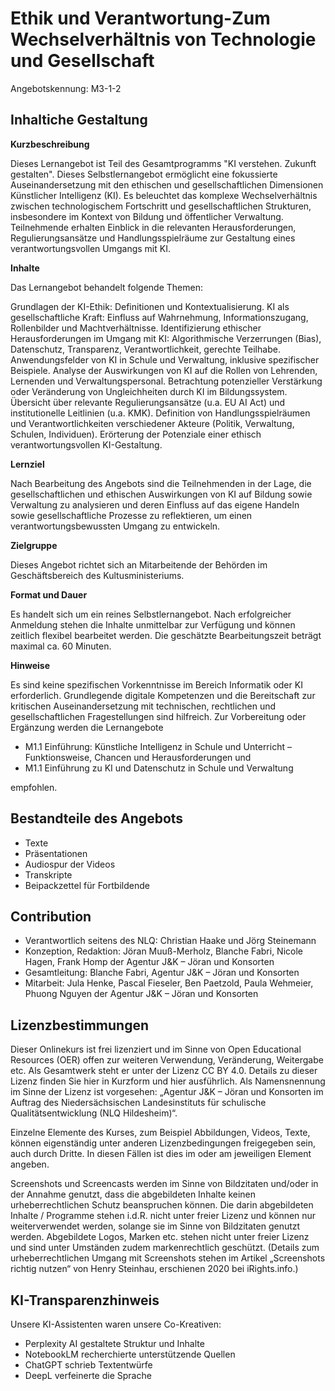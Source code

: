 #  Ethik und Verantwortung-Zum Wechselverhältnis von Technologie und Gesellschaft
Angebotskennung: M3-1-2

## Inhaltiche Gestaltung

**Kurzbeschreibung**

Dieses Lernangebot ist Teil des Gesamtprogramms "KI verstehen. Zukunft gestalten". Dieses Selbstlernangebot ermöglicht eine fokussierte Auseinandersetzung mit den ethischen und gesellschaftlichen Dimensionen Künstlicher Intelligenz (KI). Es beleuchtet das komplexe Wechselverhältnis zwischen technologischem Fortschritt und gesellschaftlichen Strukturen, insbesondere im Kontext von Bildung und öffentlicher Verwaltung. Teilnehmende erhalten Einblick in die relevanten Herausforderungen, Regulierungsansätze und Handlungsspielräume zur Gestaltung eines verantwortungsvollen Umgangs mit KI.

**Inhalte**

Das Lernangebot behandelt folgende Themen:

Grundlagen der KI-Ethik: Definitionen und Kontextualisierung.
KI als gesellschaftliche Kraft: Einfluss auf Wahrnehmung, Informationszugang, Rollenbilder und Machtverhältnisse.
Identifizierung ethischer Herausforderungen im Umgang mit KI: Algorithmische Verzerrungen (Bias), Datenschutz, Transparenz, Verantwortlichkeit, gerechte Teilhabe.
Anwendungsfelder von KI in Schule und Verwaltung, inklusive spezifischer Beispiele.
Analyse der Auswirkungen von KI auf die Rollen von Lehrenden, Lernenden und Verwaltungspersonal.
Betrachtung potenzieller Verstärkung oder Veränderung von Ungleichheiten durch KI im Bildungssystem.
Übersicht über relevante Regulierungsansätze (u.a. EU AI Act) und institutionelle Leitlinien (u.a. KMK).
Definition von Handlungsspielräumen und Verantwortlichkeiten verschiedener Akteure (Politik, Verwaltung, Schulen, Individuen).
Erörterung der Potenziale einer ethisch verantwortungsvollen KI-Gestaltung.

**Lernziel**

Nach Bearbeitung des Angebots sind die Teilnehmenden in der Lage, die gesellschaftlichen und ethischen Auswirkungen von KI auf Bildung sowie Verwaltung zu analysieren und deren Einfluss auf das eigene Handeln sowie gesellschaftliche Prozesse zu reflektieren, um einen verantwortungsbewussten Umgang zu entwickeln.

**Zielgruppe**

Dieses Angebot richtet sich an Mitarbeitende der Behörden im Geschäftsbereich des Kultusministeriums.

**Format und Dauer**

Es handelt sich um ein reines Selbstlernangebot. Nach erfolgreicher Anmeldung stehen die Inhalte unmittelbar zur Verfügung und können zeitlich flexibel bearbeitet werden. Die geschätzte Bearbeitungszeit beträgt maximal ca. 60 Minuten.

**Hinweise**

Es sind keine spezifischen Vorkenntnisse im Bereich Informatik oder KI erforderlich. Grundlegende digitale Kompetenzen und die Bereitschaft zur kritischen Auseinandersetzung mit technischen, rechtlichen und gesellschaftlichen Fragestellungen sind hilfreich. Zur Vorbereitung oder Ergänzung werden die Lernangebote 

- M1.1 Einführung: Künstliche Intelligenz in Schule und Unterricht – Funktionsweise, Chancen und Herausforderungen und 
- M1.1 Einführung zu KI und Datenschutz in Schule und Verwaltung 

empfohlen.


## Bestandteile des Angebots

- Texte
- Präsentationen
- Audiospur der Videos
- Transkripte
- Beipackzettel für Fortbildende


## Contribution

- Verantwortlich seitens des NLQ: Christian Haake und Jörg Steinemann 
- Konzeption, Redaktion: Jöran Muuß-Merholz, Blanche Fabri, Nicole Hagen, Frank Homp der Agentur J&K – Jöran und Konsorten
- Gesamtleitung: Blanche Fabri, Agentur J&K – Jöran und Konsorten
- Mitarbeit: Jula Henke, Pascal Fieseler, Ben Paetzold, Paula Wehmeier, Phuong Nguyen der Agentur J&K – Jöran und Konsorten

## Lizenzbestimmungen

Dieser Onlinekurs ist frei lizenziert und im Sinne von Open Educational Resources (OER) offen zur weiteren Verwendung, Veränderung, Weitergabe etc. Als Gesamtwerk steht er unter der Lizenz CC BY 4.0. Details zu dieser Lizenz finden Sie hier in Kurzform und hier ausführlich. Als Namensnennung im Sinne der Lizenz ist vorgesehen: „Agentur J&K – Jöran und Konsorten im Auftrag des Niedersächsischen Landesinstituts für schulische Qualitätsentwicklung (NLQ Hildesheim)“.

Einzelne Elemente des Kurses, zum Beispiel Abbildungen, Videos, Texte, können eigenständig unter anderen Lizenzbedingungen freigegeben sein, auch durch Dritte. In diesen Fällen ist dies im oder am jeweiligen Element angeben.

Screenshots und Screencasts werden im Sinne von Bildzitaten und/oder in der Annahme genutzt, dass die abgebildeten Inhalte keinen urheberrechtlichen Schutz beanspruchen können. Die darin abgebildeten Inhalte / Programme stehen i.d.R. nicht unter freier Lizenz und können nur weiterverwendet werden, solange sie im Sinne von Bildzitaten genutzt werden. Abgebildete Logos, Marken etc. stehen nicht unter freier Lizenz und sind unter Umständen zudem markenrechtlich geschützt. (Details zum urheberrechtlichen Umgang mit Screenshots stehen im Artikel „Screenshots richtig nutzen“ von Henry Steinhau, erschienen 2020 bei iRights.info.)

## KI-Transparenzhinweis

Unsere KI-Assistenten waren unsere Co-Kreativen:
- Perplexity AI gestaltete Struktur und Inhalte
- NotebookLM recherchierte unterstützende Quellen
- ChatGPT schrieb Textentwürfe
- DeepL verfeinerte die Sprache
